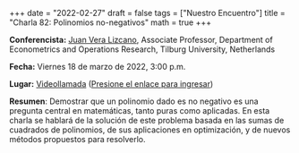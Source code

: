 +++
date      = "2022-02-27"
draft     = false
tags      = ["Nuestro Encuentro"]
title     = "Charla 82: Polinomios no-negativos"
math      = true
+++

**Conferencista:** [Juan Vera Lizcano](https://www.tilburguniversity.edu/staff/j-c-veralizcano), Associate Professor, Department of Econometrics and Operations Research, Tilburg University, Netherlands

**Fecha:** Viernes 18 de marzo de 2022, 3:00 p.m.

**Lugar:** [Videollamada](https://meet.google.com/izy-pzig-pbf)  ([Presione el enlace para ingresar](https://meet.google.com/izy-pzig-pbf))

**Resumen**: Demostrar que un polinomio dado es no negativo es una pregunta central en matemáticas, tanto puras como aplicadas. En esta charla se hablará de la solución de este problema basada en las sumas de cuadrados de polinomios, de sus aplicaciones en optimización, y de nuevos métodos propuestos para resolverlo. 
